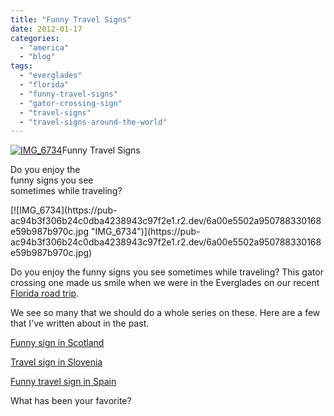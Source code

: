 ```yaml
---
title: "Funny Travel Signs"
date: 2012-01-17
categories: 
  - "america"
  - "blog"
tags: 
  - "everglades"
  - "florida"
  - "funny-travel-signs"
  - "gator-crossing-sign"
  - "travel-signs"
  - "travel-signs-around-the-world"
---
```


[![IMG_6734](https://pub-ac94b3f306b24c0dba4238943c97f2e1.r2.dev/6a00e5502a950788330162ffa6102a970d.jpg "IMG_6734")](https://pub-ac94b3f306b24c0dba4238943c97f2e1.r2.dev/6a00e5502a950788330162ffa6102a970d.jpg)Funny Travel Signs

Do you enjoy the  
funny signs you see  
sometimes while traveling?

<!--more--> [![IMG_6734](https://pub-ac94b3f306b24c0dba4238943c97f2e1.r2.dev/6a00e5502a950788330168e59b987b970c.jpg "IMG_6734")](https://pub-ac94b3f306b24c0dba4238943c97f2e1.r2.dev/6a00e5502a950788330168e59b987b970c.jpg)  
  
Do you enjoy the funny signs you see sometimes while traveling? This gator crossing one made us smile when we were in the Everglades on our recent [Florida road trip](http://soultravelers3new.local/2011/10/florida-road-trip-sun-fun-family-vacation.html "florida road trip").  
  
We see so many that we should do a whole series on these. Here are a few that I've written about in the past.  
  
[Funny sign in Scotland](http://soultravelers3new.local/2010/06/family-travel-scotland-edinburgh-funny-sign-souvenir-shop-edinburgh-festival-camping.html "funny travel sign in scotland")  
  
[Travel sign in Slovenia](http://soultravelers3new.local/2010/09/family-travel-slovenia-movie-sign-languages-europe-travel-photo-.html "travel sign slovenia")  
  
[Funny travel sign in Spain](http://soultravelers3new.local/2010/04/aroundtheworld-family-travel-digital-nomads-lifestyle-design-4-hour-workweek-international-vacations.html "funny travel sign spain")  
  
What has been your favorite?
